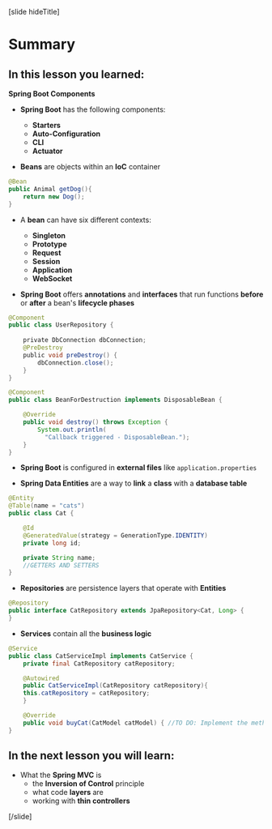 [slide hideTitle]

# Summary

## In this lesson you learned:

**Spring Boot Components**

- **Spring Boot** has the following components:

  - **Starters**
  - **Auto-Configuration**
  - **CLI**
  - **Actuator**

- **Beans** are objects within an **IoC** container

```java
@Bean
public Animal getDog(){
    return new Dog();
}
```

- A **bean** can have six different contexts:

  - **Singleton**
  - **Prototype**
  - **Request**
  - **Session**
  - **Application**
  - **WebSocket**

- **Spring Boot** offers **annotations** and **interfaces** that run functions **before** or **after** a bean's **lifecycle phases**

```java
@Component
public class UserRepository {
 
    private DbConnection dbConnection;
    @PreDestroy
    public void preDestroy() {
        dbConnection.close();
    }
}
```

```java
@Component
public class BeanForDestruction implements DisposableBean {

    @Override
    public void destroy() throws Exception {
        System.out.println(
          "Callback triggered - DisposableBean.");
    }
}
```

- **Spring Boot** is configured in **external files** like `application.properties`


- **Spring Data Entities** are a way to **link** a **class** with a **database table**

```java
@Entity
@Table(name = "cats")
public class Cat {

    @Id
    @GeneratedValue(strategy = GenerationType.IDENTITY)
    private long id;

    private String name;
    //GETTERS AND SETTERS
}
```

- **Repositories** are persistence layers that operate with **Entities**

```java
@Repository
public interface CatRepository extends JpaRepository<Cat, Long> {
}
```

- **Services** contain all the **business logic**

```java
@Service
public class CatServiceImpl implements CatService {
    private final CatRepository catRepository;

    @Autowired
    public CatServiceImpl(CatRepository catRepository){
	this.catRepository = catRepository;
    }

    @Override
    public void buyCat(CatModel catModel) { //TO DO: Implement the method }
}
```

## In the next lesson you will learn:

- What the **Spring MVC** is
    * the **Inversion of Control** principle
    * what code **layers** are
    * working with **thin controllers**

[/slide]
